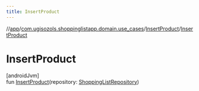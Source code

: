 ```yaml
---
title: InsertProduct
---
```

//[app](../../../index.html)/[com.ugisozols.shoppinglistapp.domain.use_cases](../index.html)/[InsertProduct](index.html)/[InsertProduct](-insert-product.html)



# InsertProduct



[androidJvm]\
fun [InsertProduct](-insert-product.html)(repository: [ShoppingListRepository](../../com.ugisozols.shoppinglistapp.domain.repository/-shopping-list-repository/index.html))




